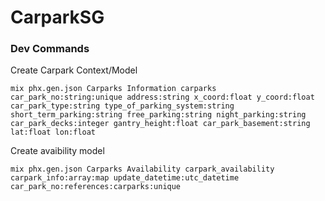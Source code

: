 # CarparkSG

### Dev Commands

Create Carpark Context/Model

```
mix phx.gen.json Carparks Information carparks car_park_no:string:unique address:string x_coord:float y_coord:float car_park_type:string type_of_parking_system:string short_term_parking:string free_parking:string night_parking:string car_park_decks:integer gantry_height:float car_park_basement:string lat:float lon:float
```

Create avaibility model

```
mix phx.gen.json Carparks Availability carpark_availability carpark_info:array:map update_datetime:utc_datetime car_park_no:references:carparks:unique
```
